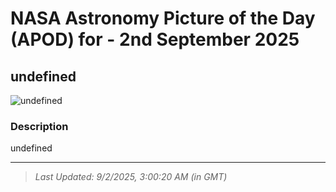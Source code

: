 
# NASA Astronomy Picture of the Day (APOD) for - 2nd September 2025
## undefined

![undefined](undefined)

### Description
undefined

---
> _Last Updated: 9/2/2025, 3:00:20 AM (in GMT)_
